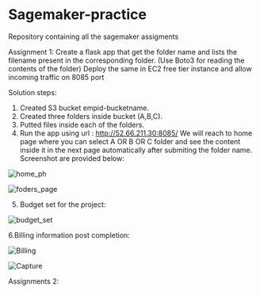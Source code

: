 # Sagemaker-practice
Repository containing all the sagemaker assigments

Assignment 1: 
Create a flask app that get the folder name and lists the filename present in the corresponding folder. (Use Boto3 for reading the contents of the folder)
Deploy the same in EC2 free tier instance and allow incoming traffic on 8085 port

Solution steps:
1. Created S3 bucket empid-bucketname.
2. Created three folders inside bucket (A,B,C).
3. Putted files inside each of the folders.
4. Run the app using url :  http://52.66.211.30:8085/
We will reach to home page where you can select A OR B OR C folder and see the content inside it in the next page automatically after submiting the folder name.
Screenshot are provided below:




![home_ph](https://user-images.githubusercontent.com/60085341/115950807-11f5cc80-a4fb-11eb-9072-d5804edcb6e3.jpeg)






![foders_page](https://user-images.githubusercontent.com/60085341/115950823-32be2200-a4fb-11eb-8d9e-f94b67b6a3a5.jpg)



5. Budget set for the project:

![budget_set](https://user-images.githubusercontent.com/60085341/115951139-be847e00-a4fc-11eb-8343-359ac48c6920.PNG)

6.Billing information post completion:

![Billing](https://user-images.githubusercontent.com/60085341/115951155-da881f80-a4fc-11eb-87c6-90b5cb4295a5.PNG)





![Capture](https://user-images.githubusercontent.com/60085341/115951242-4f5b5980-a4fd-11eb-8b17-5ebb919baf5e.PNG)












Assignments 2: 
